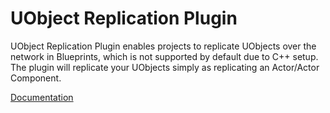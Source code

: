 # UObject Replication Plugin

UObject Replication Plugin enables projects to replicate UObjects over the network in Blueprints, which is not supported by default due to C++ setup. The plugin will replicate your UObjects simply as replicating an Actor/Actor Component.

[Documentation](https://olssondev.github.io/2023-02-17-UObjectReplicationPluginDocumentation/)
